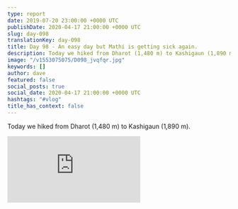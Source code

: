 ```yaml
---
type: report
date: 2019-07-20 23:00:00 +0000 UTC
publishDate: 2020-04-17 21:00:00 +0000 UTC
slug: day-098
translationKey: day-098
title: Day 98 - An easy day but Mathi is getting sick again.
description: Today we hiked from Dharot (1,480 m) to Kashigaun (1,890 m).
image: "/v1553075075/D098_jvqfqr.jpg"
keywords: []
author: dave
featured: false
social_posts: true
social_date: 2020-04-17 21:00:00 +0000 UTC
hashtags: "#vlog"
title_has_context: false
---
```


Today we hiked from Dharot (1,480 m) to Kashigaun (1,890 m).

<iframe class="youtube" src="https://www.youtube.com/embed/QeQeKRvrTBc" frameborder="0" allow="accelerometer; autoplay; encrypted-media; gyroscope; picture-in-picture" allowfullscreen></iframe>

